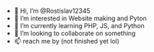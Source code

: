- 👋 Hi, I’m @Rostislav12345
- 👀 I’m interested in Website making and Pyton
- 🌱 I’m currently learning PHP, JS, and Python
- 💞️ I’m looking to collaborate on something
- 📫 reach me by (not finished yet lol)

<!---
Rostislav12345/Rostislav12345 is a ✨ special ✨ repository because its `README.md` (this file) appears on 
